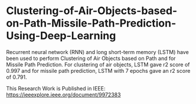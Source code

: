 # Clustering-of-Air-Objects-based-on-Path-Missile-Path-Prediction-Using-Deep-Learning
Recurrent neural network (RNN) and long short-term memory (LSTM) have been used to perform Clustering of Air Objects based on Path and for Missile Path Prediction. For clustering of air objects, LSTM gave r2 score of 0.997 and for missile path prediction, LSTM with 7 epochs gave an r2 score of 0.791.


This Research Work is Published in IEEE: https://ieeexplore.ieee.org/document/9972383
